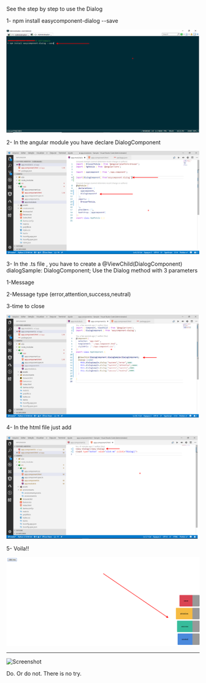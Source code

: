 See the step by step to use the Dialog

1- npm install easycomponent-dialog --save

![Screenshot](documentation/1-step.png)

2- In the angular module you have declare DialogComponent

![Screenshot](documentation/2-step.png)

3- In the .ts file , you have to create a   @ViewChild(DialogComponent) dialogSample: DialogComponent;
Use the Dialog method with 3 parameters

1-Message


2-Message type (error,attention,success,neutral)


3-time to close

![Screenshot](documentation/3-step.png)

4- In the html file just add   

![Screenshot](documentation/4-step.png)


5- Voila!!

![Screenshot](documentation/5-step.png)


----------------------------------------------------------------------------

![Screenshot](documentation/8-step.png)

Do. Or do not. There is no try.


